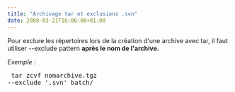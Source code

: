 ```yaml
---
title: "Archivage tar et exclusions .svn"
date: 2008-03-21T16:06:00+01:00
---
```

Pour exclure les répertoires lors de la création d'une archive avec tar,
il faut utiliser --exclude pattern <span style="font-weight: bold;">après le nom de l'archive.</span>

<span style="font-style: italic;">Exemple :</span>
<span style="font-style: italic;"></span><pre>
tar zcvf nomarchive.tgz --exclude '.svn' batch/
</pre>
